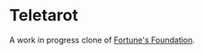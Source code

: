 # Teletarot

A work in progress clone of [Fortune's Foundation](https://www.zachtronics.com/solitaire-collection/).
